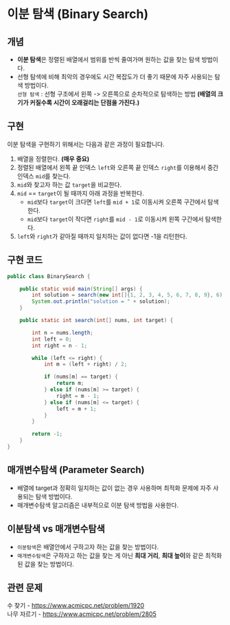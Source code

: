 # 이분 탐색 (Binary Search)
## 개념
- **이분 탐색**은 정렬된 배열에서 범위를 반씩 줄여가며 원하는 값을 찾는 탐색 방법이다.
- 선형 탐색에 비해 최악의 경우에도 시간 복잡도가 더 좋기 때문에 자주 사용되는 탐색 방법이다.<br>
  `선형 탐색` : 선형 구조에서 왼쪽 -> 오른쪽으로 순차적으로 탐색하는 방법 **(배열의 크기가 커질수록 시간이 오래걸리는 단점을 가진다.)**

## 구현
이분 탐색을 구현하기 위해서는 다음과 같은 과정이 필요합니다.
1. 배열을 정렬한다. **(매우 중요)**
2. 정렬된 배열에서 왼쪽 끝 인덱스 `left`와 오른쪽 끝 인덱스 `right`를 이용해서 중간 인덱스 `mid`를 찾는다.
3. `mid`와 찾고자 하는 값 `target`을 비교한다.
4. `mid` == `target`이 될 때까지 아래 과정을 반복한다.
	- `mid`보다 `target`이 크다면 `left`를 `mid + 1`로 이동시켜 오른쪽 구간에서 탐색한다.
	- `mid`보다 `target`이 작다면 `right`를 `mid - 1`로 이동시켜 왼쪽 구간에서 탐색한다.
5. `left`와 `right`가 같아질 때까지 일치하는 값이 없다면 -1을 리턴한다.


## 구현 코드
```java
public class BinarySearch {

    public static void main(String[] args) {
        int solution = search(new int[]{1, 2, 3, 4, 5, 6, 7, 8, 9}, 6);
        System.out.println("solution = " + solution);
    }

    public static int search(int[] nums, int target) {

        int n = nums.length;
        int left = 0;
        int right = n - 1;

        while (left <= right) {
            int m = (left + right) / 2;

            if (nums[m] == target) {
                return m;
            } else if (nums[m] >= target) {
                right = m - 1;
            } else if (nums[m] <= target) {
                left = m + 1;
            }
        }

        return -1;
    }
}

```

## 매개변수탐색 (Parameter Search)
- 배열에 target과 정확히 일치하는 값이 없는 경우 사용하며 최적화 문제에 자주 사용되는 탐색 방법이다.
- 매개변수탐색 알고리즘은 내부적으로 이분 탐색 방법을 사용한다.

## 이분탐색 vs 매개변수탐색
- `이분탐색`은 배열안에서 구하고자 하는 값을 찾는 방법이다.
- `매개변수탐색`은 구하자고 하는 값을 찾는 게 아닌 **최대 거리**, **최대 높이**와 같은 최적화된 값을 찾는 방법이다.

## 관련 문제
수 찾기 - https://www.acmicpc.net/problem/1920 <br>
나무 자르기 - https://www.acmicpc.net/problem/2805
